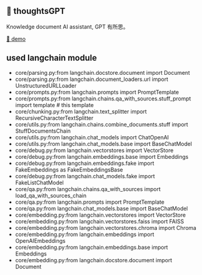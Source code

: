 ## 🍔 thoughtsGPT

Knowledge document AI assistant, GPT 有所思。

[🍨 demo](https://feishu.streamlit.app/)


## used langchain module

- core/parsing.py:from langchain.docstore.document import Document
- core/parsing.py:from langchain.document_loaders.url import UnstructuredURLLoader
- core/prompts.py:from langchain.prompts import PromptTemplate
- core/prompts.py:from langchain.chains.qa_with_sources.stuff_prompt import template # this template
- core/chunking.py:from langchain.text_splitter import RecursiveCharacterTextSplitter
- core/utils.py:from langchain.chains.combine_documents.stuff import StuffDocumentsChain
- core/utils.py:from langchain.chat_models import ChatOpenAI
- core/utils.py:from langchain.chat_models.base import BaseChatModel
- core/debug.py:from langchain.vectorstores import VectorStore
- core/debug.py:from langchain.embeddings.base import Embeddings
- core/debug.py:from langchain.embeddings.fake import FakeEmbeddings as FakeEmbeddingsBase
- core/debug.py:from langchain.chat_models.fake import FakeListChatModel
- core/qa.py:from langchain.chains.qa_with_sources import load_qa_with_sources_chain
- core/qa.py:from langchain.prompts import PromptTemplate
- core/qa.py:from langchain.chat_models.base import BaseChatModel
- core/embedding.py:from langchain.vectorstores import VectorStore
- core/embedding.py:from langchain.vectorstores.faiss import FAISS
- core/embedding.py:from langchain.vectorstores.chroma import Chroma
- core/embedding.py:from langchain.embeddings import OpenAIEmbeddings
- core/embedding.py:from langchain.embeddings.base import Embeddings
- core/embedding.py:from langchain.docstore.document import Document

